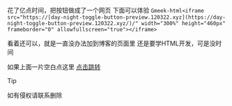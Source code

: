 花了亿点时间，把按钮做成了一个网页
下面可以体验
`Gmeek-html<iframe src="https://[day-night-toggle-button-preview.120322.xyz](https://day-night-toggle-button-preview.120322.xyz/)/" width="300%" height="460px" frameborder="0" allowfullscreen="true"></iframe>`

看着还可以，就是一直没办法加到博客的页面里
还是要学HTML开发，可是没时间

如果上面一片空白点这里
[点击跳转](https://diyingisader.github.io/zang_diying.github.io/  "纯享版链接")

> [!TIP]
> 如有侵权请联系删除